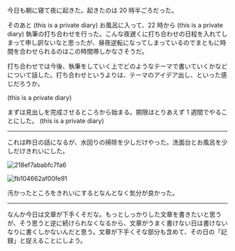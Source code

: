 今日も朝に寝て夜に起きた。起きたのは 20 時半ごろだった。

そのあと (this is a private diary) お風呂に入って、22 時から (this is a private diary) 執筆の打ち合わせを行った。こんな夜遅くに打ち合わせの日程を入れてしまって申し訳ないなと思ったが、昼夜逆転になってしまっているのでまともに時間を合わせられるのはこの時間帯しかなさそうだ。

打ち合わせでは今後、執筆をしていく上でどのようなテーマで書いていくかなどについて話した。打ち合わせというよりは、テーマのアイデア出し、といった感じだろうか。

 (this is a private diary)

まずは見出しを完成させるところから始まる。期限はとりあえず 1 週間でやることにした。 (this is a private diary)

---

これは昨日の話になるが、水回りの掃除を少しだけやった。洗面台とお風呂を少しだけきれいにした。

![218ef7ababfc7fa6](https://noraworld.github.io/box-bulbasaur/2020/06/218ef7ababfc7fa6.jpg)

![fb104662af00fe91](https://noraworld.github.io/box-bulbasaur/2020/06/fb104662af00fe91.jpg)

汚かったところをきれいにするとなんとなく気分が良かった。

---

なんか今日は文章が下手くそだな。もっとしっかりした文章を書きたいと思うが、そう思うと逆に続けられなくなるから、文章がうまく書けない日は書けないなりに書くしかないんだと思う。文章が下手くそな部分も含めて、その日の「記録」と捉えることにしよう。

